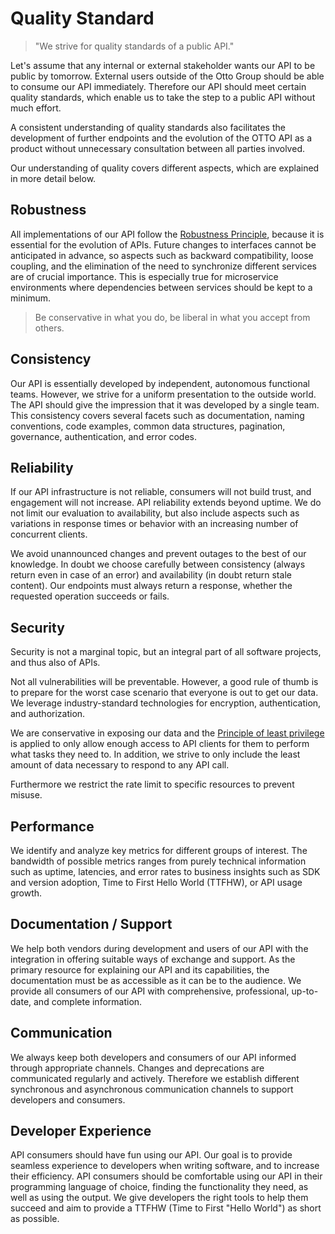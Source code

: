 # Quality Standard

> "We strive for quality standards of a public API."

Let's assume that any internal or external stakeholder wants our API to be public by tomorrow. External users outside of the Otto Group should be able to consume our API immediately. Therefore our API should meet certain quality standards, which enable us to take the step to a public API without much effort.

A consistent understanding of quality standards also facilitates the development of further endpoints and the evolution of the OTTO API as a product without unnecessary consultation between all parties involved.

Our understanding of quality covers different aspects, which are explained in more detail below. 

## Robustness

All implementations of our API follow the [Robustness Principle](https://en.wikipedia.org/wiki/Robustness_principle), because it is essential for the evolution of APIs. Future changes to interfaces cannot be anticipated in advance, so aspects such as backward compatibility, loose coupling, and the elimination of the need to synchronize different services are of crucial importance. This is especially true for microservice environments where dependencies between services should be kept to a minimum.

> Be conservative in what you do, be liberal in what you accept from others.

## Consistency

Our API is essentially developed by independent, autonomous functional teams. However, we strive for a uniform presentation to the outside world. The API should give the impression that it was developed by a single team.
This consistency covers several facets such as documentation, naming conventions, code examples, common data structures, pagination, governance, authentication, and error codes.

## Reliability

If our API infrastructure is not reliable, consumers will not build trust, and engagement will not increase. API reliability extends beyond uptime. We do not limit our evaluation to availability, but also include aspects such as variations in response times or behavior with an increasing number of concurrent clients.

We avoid unannounced changes and prevent outages to the best of our knowledge. In doubt we choose carefully between consistency (always return even in case of an error) and availability (in doubt return stale content). Our endpoints must always return a response, whether the requested operation succeeds or fails.

## Security

Security is not a marginal topic, but an integral part of all software projects, and thus also of APIs.

Not all vulnerabilities will be preventable. However, a good rule of thumb is to prepare for the worst case scenario that everyone is out to get our data. We leverage industry-standard technologies for encryption, authentication, and authorization.

We are conservative in exposing our data and the [Principle of least privilege](https://en.wikipedia.org/wiki/Principle_of_least_privilege) is applied to only allow enough access to API clients for them to perform what tasks they need to. In addition, we strive to only include the least amount of data necessary to respond to any API call.

Furthermore we restrict the rate limit to specific resources to prevent misuse. 

## Performance

We identify and analyze key metrics for different groups of interest. The bandwidth of possible metrics ranges from purely technical information such as uptime, latencies, and error rates to business insights such as SDK and version adoption, Time to First Hello World (TTFHW), or API usage growth.

## Documentation / Support

We help both vendors during development and users of our API with the integration in offering suitable ways of exchange and support. As the primary resource for explaining our API and its capabilities, the documentation must be as accessible as it can be to the audience. We provide all consumers of our API with comprehensive, professional, up-to-date, and complete information.

## Communication

We always keep both developers and consumers of our API informed through appropriate channels. Changes and deprecations are communicated regularly and actively. Therefore we establish different synchronous and asynchronous communication channels to support developers and consumers.

## Developer Experience

API consumers should have fun using our API. Our goal is to provide seamless experience to developers when writing software, and to increase their efficiency. API consumers should be comfortable using our API in their programming language of choice, finding the functionality they need, as well as using the output. We give developers the right tools to help them succeed and aim to provide a TTFHW (Time to First "Hello World") as short as possible.
